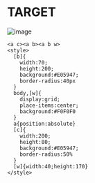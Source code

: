 # TARGET

![image](https://github.com/user-attachments/assets/f5354081-69d5-4a1e-a21f-118224641745)

```
<a c><a b><a b w>
<style>
  [b]{
    width:70;
    height:200;
    background:#E05947;
    border-radius:40px
  }
  body,[w]{
    display:grid;
    place-items:center;
    background:#F0F0F0
  }
  a{position:absolute}
  [c]{
    width:200;
    height:80;
    background:#E05947;
    border-radius:50%
  }
  [w]{width:40;height:170}
</style>
```
